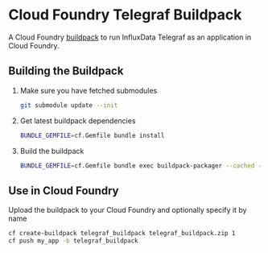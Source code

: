 # Cloud Foundry Telegraf Buildpack

A Cloud Foundry [buildpack](http://docs.cloudfoundry.org/buildpacks/) to run
InfluxData Telegraf as an application in Cloud Foundry.

## Building the Buildpack

1. Make sure you have fetched submodules

   ```sh
   git submodule update --init
   ```

2. Get latest buildpack dependencies

   ```sh
   BUNDLE_GEMFILE=cf.Gemfile bundle install
   ```

3. Build the buildpack

   ```sh
   BUNDLE_GEMFILE=cf.Gemfile bundle exec buildpack-packager --cached --any-stack
   ```

## Use in Cloud Foundry

Upload the buildpack to your Cloud Foundry and optionally specify it by name

```sh
cf create-buildpack telegraf_buildpack telegraf_buildpack.zip 1
cf push my_app -b telegraf_buildpack
```
